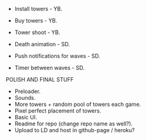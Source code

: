 - Install towers - YB.
- Buy towers - YB.
- Tower shoot - YB.

- Death animation - SD.
- Push notifications for waves - SD.
- Timer between waves - SD.

POLISH AND FINAL STUFF
- Preloader.
- Sounds.
- More towers + random pool of towers each game.
- Pixel perfect placement of towers.
- Basic UI.
- Readme for repo (change repo name as well?).
- Upload to LD and host in github-page / heroku?